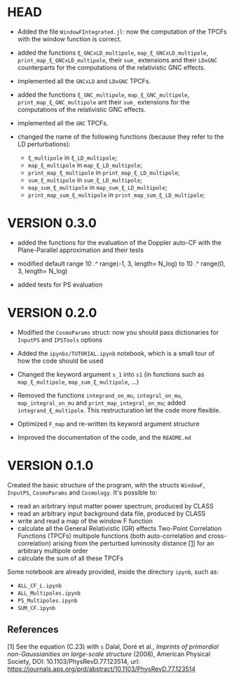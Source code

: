 # HEAD

- Added the file `WindowFIntegrated.jl`: now the computation of the TPCFs with the window function is correct.

- added the functions `ξ_GNCxLD_multipole`, `map_ξ_GNCxLD_multipole`, `print_map_ξ_GNCxLD_multipole`, their `sum_` extensions and their `LDxGNC` counterparts for the computations of the relativistic GNC effects.

- implemented all the `GNCxLD` and `LDxGNC` TPCFs.
  
- added the functions `ξ_GNC_multipole`, `map_ξ_GNC_multipole`, `print_map_ξ_GNC_multipole` ant their `sum_` extensions for the computations of the relativistic GNC effects.

- implemented all the `GNC` TPCFs.
  
- changed the name of the following functions (because they refer to the LD perturbations):
  -  `ξ_multipole` in `ξ_LD_multipole`;
  -  `map_ξ_multipole` in `map_ξ_LD_multipole`;
  -  `print_map_ξ_multipole` in `print_map_ξ_LD_multipole`;
  -  `sum_ξ_multipole` in `sum_ξ_LD_multipole`;
  -  `map_sum_ξ_multipole` in `map_sum_ξ_LD_multipole`;
  -  `print_map_sum_ξ_multipole` in `print_map_sum_ξ_LD_multipole`;


# VERSION 0.3.0

- added the functions for the evaluation of the Doppler auto-CF with the Plane-Parallel approximation and their tests

- modified default range 10 .^ range(-1, 3, length= N_log) to  10 .^ range(0, 3, length= N_log) 

- added tests for PS evaluation


# VERSION 0.2.0

- Modified the `CosmoParams` struct: now you should pass dictionaries for `InputPS` and `IPSTools` options

- Added the `ipynbs/TUTORIAL.ipynb` notebook, which is a small tour of how the code should be used

- Changed the keyword argument `s_1` into `s1` (in functions such as `map_ξ_multipole`, `map_sum_ξ_multipole`, ...)

- Removed the functions `integrand_on_mu`, `integral_on_mu`, `map_integral_on_mu` and `print_map_integral_on_mu`; added `integrand_ξ_multipole`. This restructuration let the code more flexible.

- Optimized `F_map` and re-written its keyword argument structure

- Improved the documentation of the code, and the `README.md`



# VERSION 0.1.0

Created the basic structure of the program, with the structs `WindowF`, `InputPS`, `CosmoParams` and `Cosmology`.
It's possible to:
- read an arbitrary input matter power spectrum, produced by CLASS
- read an arbitrary input background data file, produced by CLASS
- write and read a map of the window F function
- calculate all the General Relativistic (GR) effects Two-Point Correlation Functions (TPCFs) multipole functions (both auto-correlation and cross-correlation) arising from the perturbed luminosity distance [[1]](#1) for an arbitrary multipole order 
- calculate the sum of all these TPCFs

Some notebook are already provided, inside the directory `ipynb`, such as:
- `ALL_CF_L.ipynb`
- `ALL_Multipoles.ipynb`
- `PS_Multipoles.ipynb`
- `SUM_CF.ipynb`
  


## References

<a id="1">[1]</a> 
See the equation (C.23) with ``s`` Dalal, Doré et al., _Imprints of primordial non-Gaussianities on large-scale structure_ (2008), American Physical Society, DOI: 10.1103/PhysRevD.77.123514, 
url: https://journals.aps.org/prd/abstract/10.1103/PhysRevD.77.123514

